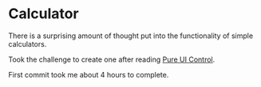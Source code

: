 # Calculator

There is a surprising amount of thought put into the functionality of simple
calculators.

Took the challenge to create one after reading [Pure UI Control].

First commit took me about 4 hours to complete.

[Pure UI Control]:https://medium.com/@asolove/pure-ui-control-ac8d1be97a8d
